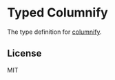 # Typed Columnify

The type definition for [columnify](https://github.com/timoxley/columnify).

## License

MIT
